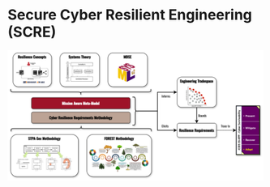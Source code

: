 # Secure Cyber Resilient Engineering (SCRE)

![SCRE Context](images/mission-aware-ma-scre-csa-context.png)
